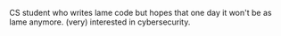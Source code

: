 CS student who writes lame code but hopes that one day it won't be as lame anymore.
(very) interested in cybersecurity.
